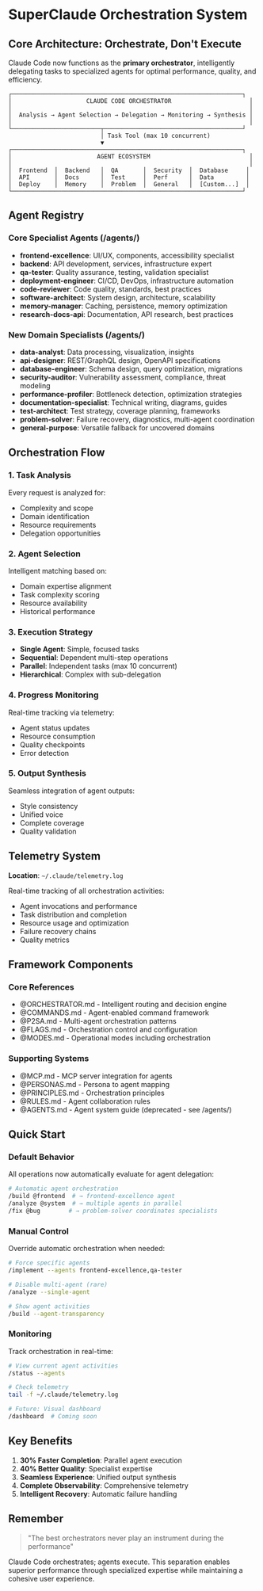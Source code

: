 # SuperClaude Orchestration System

## Core Architecture: Orchestrate, Don't Execute

Claude Code now functions as the **primary orchestrator**, intelligently delegating tasks to specialized agents for optimal performance, quality, and efficiency.

```
┌─────────────────────────────────────────────────────────────────┐
│                     CLAUDE CODE ORCHESTRATOR                      │
│                                                                   │
│  Analysis → Agent Selection → Delegation → Monitoring → Synthesis │
│                                                                   │
└─────────────────────────┬───────────────────────────────────────┘
                          │ Task Tool (max 10 concurrent)
                          ▼
┌─────────────────────────────────────────────────────────────────┐
│                        AGENT ECOSYSTEM                            │
│                                                                   │
│  Frontend  │  Backend   │  QA       │  Security  │  Database     │
│  API       │  Docs      │  Test     │  Perf      │  Data         │
│  Deploy    │  Memory    │  Problem  │  General   │  [Custom...]  │
└─────────────────────────────────────────────────────────────────┘
```

## Agent Registry

### Core Specialist Agents (/agents/)
- **frontend-excellence**: UI/UX, components, accessibility specialist
- **backend**: API development, services, infrastructure expert  
- **qa-tester**: Quality assurance, testing, validation specialist
- **deployment-engineer**: CI/CD, DevOps, infrastructure automation
- **code-reviewer**: Code quality, standards, best practices
- **software-architect**: System design, architecture, scalability
- **memory-manager**: Caching, persistence, memory optimization
- **research-docs-api**: Documentation, API research, best practices

### New Domain Specialists (/agents/)
- **data-analyst**: Data processing, visualization, insights
- **api-designer**: REST/GraphQL design, OpenAPI specifications
- **database-engineer**: Schema design, query optimization, migrations
- **security-auditor**: Vulnerability assessment, compliance, threat modeling
- **performance-profiler**: Bottleneck detection, optimization strategies
- **documentation-specialist**: Technical writing, diagrams, guides
- **test-architect**: Test strategy, coverage planning, frameworks
- **problem-solver**: Failure recovery, diagnostics, multi-agent coordination
- **general-purpose**: Versatile fallback for uncovered domains

## Orchestration Flow

### 1. Task Analysis
Every request is analyzed for:
- Complexity and scope
- Domain identification  
- Resource requirements
- Delegation opportunities

### 2. Agent Selection
Intelligent matching based on:
- Domain expertise alignment
- Task complexity scoring
- Resource availability
- Historical performance

### 3. Execution Strategy
- **Single Agent**: Simple, focused tasks
- **Sequential**: Dependent multi-step operations  
- **Parallel**: Independent tasks (max 10 concurrent)
- **Hierarchical**: Complex with sub-delegation

### 4. Progress Monitoring
Real-time tracking via telemetry:
- Agent status updates
- Resource consumption
- Quality checkpoints
- Error detection

### 5. Output Synthesis
Seamless integration of agent outputs:
- Style consistency
- Unified voice
- Complete coverage
- Quality validation

## Telemetry System

**Location**: `~/.claude/telemetry.log`

Real-time tracking of all orchestration activities:
- Agent invocations and performance
- Task distribution and completion
- Resource usage and optimization
- Failure recovery chains
- Quality metrics

## Framework Components

### Core References
- @ORCHESTRATOR.md - Intelligent routing and decision engine
- @COMMANDS.md - Agent-enabled command framework
- @P2SA.md - Multi-agent orchestration patterns
- @FLAGS.md - Orchestration control and configuration
- @MODES.md - Operational modes including orchestration

### Supporting Systems
- @MCP.md - MCP server integration for agents
- @PERSONAS.md - Persona to agent mapping
- @PRINCIPLES.md - Orchestration principles
- @RULES.md - Agent collaboration rules
- @AGENTS.md - Agent system guide (deprecated - see /agents/)

## Quick Start

### Default Behavior
All operations now automatically evaluate for agent delegation:
```bash
# Automatic agent orchestration
/build @frontend  # → frontend-excellence agent
/analyze @system  # → multiple agents in parallel
/fix @bug        # → problem-solver coordinates specialists
```

### Manual Control
Override automatic orchestration when needed:
```bash
# Force specific agents
/implement --agents frontend-excellence,qa-tester

# Disable multi-agent (rare)
/analyze --single-agent

# Show agent activities  
/build --agent-transparency
```

### Monitoring
Track orchestration in real-time:
```bash
# View current agent activities
/status --agents

# Check telemetry
tail -f ~/.claude/telemetry.log

# Future: Visual dashboard
/dashboard  # Coming soon
```

## Key Benefits

1. **30% Faster Completion**: Parallel agent execution
2. **40% Better Quality**: Specialist expertise
3. **Seamless Experience**: Unified output synthesis
4. **Complete Observability**: Comprehensive telemetry
5. **Intelligent Recovery**: Automatic failure handling

## Remember

> "The best orchestrators never play an instrument during the performance"

Claude Code orchestrates; agents execute. This separation enables superior performance through specialized expertise while maintaining a cohesive user experience.
